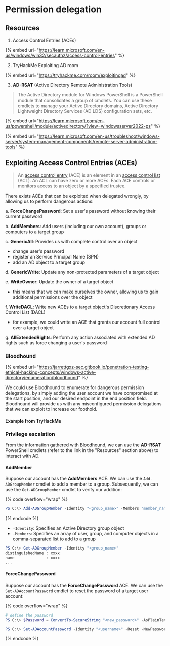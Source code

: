 # Permission delegation

## Resources

1. Access Control Entries (ACEs)

{% embed url="https://learn.microsoft.com/en-us/windows/win32/secauthz/access-control-entries" %}

2. TryHackMe Exploiting AD room

{% embed url="https://tryhackme.com/room/exploitingad" %}

3. **AD-RSAT** (Active Directory Remote Administration Tools)

> The Active Directory module for Windows PowerShell is a PowerShell module that consolidates a group of cmdlets. You can use these cmdlets to manage your Active Directory domains, Active Directory Lightweight Directory Services (AD LDS) configuration sets, etc.

{% embed url="https://learn.microsoft.com/en-us/powershell/module/activedirectory/?view=windowsserver2022-ps" %}

{% embed url="https://learn.microsoft.com/en-us/troubleshoot/windows-server/system-management-components/remote-server-administration-tools" %}

## Exploiting Access Control Entries (ACEs)

> An [access control entry](https://learn.microsoft.com/en-us/windows/win32/SecGloss/a-gly) (ACE) is an element in an [access control list](https://learn.microsoft.com/en-us/windows/win32/SecGloss/a-gly) (ACL). An ACL can have zero or more ACEs. Each ACE controls or monitors access to an object by a specified trustee.

There exists ACEs that can be exploited when delegated wrongly, by allowing us to perform dangerous actions:

a. **ForceChangePassword**: Set a user's password without knowing their current password

b. **AddMembers**: Add users (including our own account), groups or computers to a target group

c. **GenericAll**: Provides us with complete control over an object

* change user's password
* register an Service Principal Name (SPN)
* add an AD object to a target group

d. **GenericWrite**: Update any non-protected parameters of a target object

e. **WriteOwner**: Update the owner of a target object

* this means that we can make ourselves the owner, allowing us to gain additional permissions over the object

f. **WriteDACL**: Write new ACEs to a target object's Discretionary Access Control List (DACL)&#x20;

* for example, we could write an ACE that grants our account full control over a target object

g. **AllExtendedRights**: Perform any action associated with extended AD rights such as force changing a user's password

### Bloodhound

{% embed url="https://jarrettgxz-sec.gitbook.io/penetration-testing-ethical-hacking-concepts/windows-active-directory/enumeration/bloodhound" %}

We could use Bloodhound to enumerate for dangerous permission delegations, by simply adding the user account we have compromised at the start position, and our desired endpoint in the end position field. Bloodhound will provide us with any misconfigured permission delegations that we can exploit to increase our foothold.

#### Example from TryHackMe







### Privilege escalation

From the information gathered with Bloodhound, we can use the **AD-RSAT** PowerShell cmdlets (refer to the link in the "Resources" section above) to interact with AD.

#### AddMember

Suppose our account has the **AddMembers** ACE. We can use the `Add-ADGroupMember` cmdlet to add a member to a group. Subsequently, we can use the `Get-ADGroupMember` cmdlet to verify our addition:

{% code overflow="wrap" %}
```powershell
PS C:\> Add-ADGroupMember -Identity "<group_name>" -Members "member_name, ..."
```
{% endcode %}

* `-Identity`: Specifies an Active Directory group object
* `-Members`: Specifies an array of user, group, and computer objects in a comma-separated list to add to a group

```powershell
PS C:\> Get-ADGroupMember -Identity "<group_name>"
distinguishedName : xxxx
name              : xxxx
...
```

#### ForceChangePassword

Suppose our account has the **ForceChangePassword** ACE. We can use the `Set-ADAccountPassword` cmdlet to reset the password of a target user account:

{% code overflow="wrap" %}
```powershell
# define the password
PS C:\> $Password = ConvertTo-SecureString "<new_password>" -AsPlainText -Force 

PS C:\> Set-ADAccountPassword -Identity "<username>" -Reset -NewPassword $Password
```
{% endcode %}


